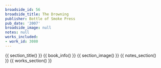 ```yaml
---
broadside_id: 56
broadside_title: The Drowning
publisher: Bottle of Smoke Press
pub_date: '2007'
broadside_image: null
notes: null
works_included:
- work_id: 3080
---
```


{{ section_title() }}
{{ book_info() }}
{{ section_image() }}
{{ notes_section() }}
{{ works_section() }}
